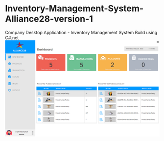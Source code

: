 # Inventory-Management-System-Alliance28-version-1
Company Desktop Application - Inventory Management System Build using C#.net![0-Alliance-dashboard](https://github.com/patwicks/Inventory-Management-System-Alliance28-version-1/blob/master/Alliance-dashboard.png)
